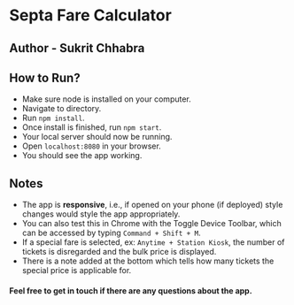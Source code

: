 # Septa Fare Calculator

## Author - Sukrit Chhabra

## How to Run?
* Make sure node is installed on your computer.
* Navigate to directory.
* Run `npm install`.
* Once install is finished, run `npm start`.
* Your local server should now be running.
* Open `localhost:8080` in your browser.
* You should see the app working.

## Notes
* The app is **responsive**, i.e., if opened on your phone (if deployed) style changes would style the app appropriately.
* You can also test this in Chrome with the Toggle Device Toolbar, which can be accessed by typing `Command + Shift + M`.
* If a special fare is selected, ex: `Anytime + Station Kiosk`, the number of tickets is disregarded and the bulk price is displayed.
* There is a note added at the bottom which tells how many tickets the special price is applicable for.


#### Feel free to get in touch if there are any questions about the app.